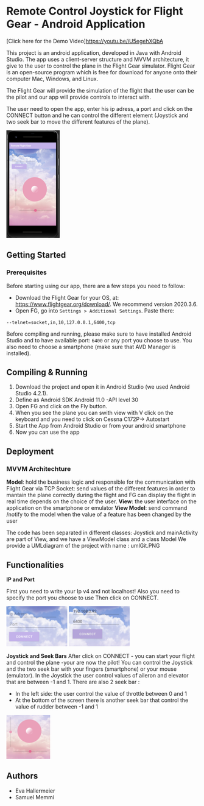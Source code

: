 # Remote Control Joystick for Flight Gear - Android Application
[Click here for the Demo Video]https://youtu.be/iU5egehXQbA

This project is an android application, developed in Java with Android Studio. The app uses a client-server structure and MVVM architecture, it give to the user to control the plane in the Flight Gear simulator.
Flight Gear is an open-source program which is free for download for anyone onto their computer Mac, Windows, and Linux.

The Flight Gear will provide the simulation of the flight that the user can be the pilot and our app will provide controls to interact with.

The user need to open the app, enter his ip adress, a port and click on the CONNECT button and he can control the different element (Joystick and two seek bar to move the different features of the plane).


<img src="https://github.com/evaHallermeier/androidApp-remote-Joystick/blob/master/image/screen.PNG" width="140" height="283"/>

## Getting Started

### Prerequisites

Before starting using our app, there are a few steps you need to follow:
- Download the Flight Gear for your OS, at: https://www.flightgear.org/download/.
    We recommend version 2020.3.6.
- Open FG, go into `Settings > Additional Settings`. Paste there:
```
--telnet=socket,in,10,127.0.0.1,6400,tcp
```
Before compiling and running, please make sure to have installed Android Studio and to have available port: `6400` or any port you choose to use.
You also need to choose a smartphone (make sure that AVD Manager is installed).

## Compiling & Running

1. Download the project and open it in Android Studio (we used Android Studio 4.2.1).
2. Define as Android SDK Android 11.0 -API level 30
3. Open FG and click on the Fly button.
4. When you see the plane you can swith view with V click on the keyboard and you need to click on Cessna C172P-> Autostart
5. Start the App from Android Studio or from your android smartphone
6. Now you can use the app

## Deployment

### MVVM Architechture

**Model**: hold the business logic and responsible for the communication with Flight Gear via TCP Socket: send values of the different features in order to mantain the plane correctly during the flight and FG can display the flight in real time depends on the choice of the user. 
**View**: the user interface on the application on the smartphone or emulator
**View Model**: send command /notify  to the model when the value of a feature has been changed by the user

The code has been separated in different classes: Joystick and mainActivity are part of View, and we have a ViewModel class and a class Model
We provide a UMLdiagram of the project with name : umlGit.PNG

## Functionalities
**IP and Port**

First you need to write your Ip v4 and not localhost! Also you need to specify the port you choose to use
Then click on CONNECT.

<img src="https://github.com/evaHallermeier/androidApp-remote-Joystick/blob/master/image/ipPort.PNG" width="160" height="105"/>
<img src="https://github.com/evaHallermeier/androidApp-remote-Joystick/blob/master/image/ip-port.PNG" width="160" height="105"/>


**Joystick and Seek Bars**
After click on CONNECT - you can start your flight and control the plane -your are now the pilot!
You can control the Joystick and the two seek bar with your fingers (smartphone) or your mouse (emulator).
In the Joystick the user control values of aileron and elevator that are between -1 and 1.
There are also 2 seek bar : 
- In the left side: the user control the value of throttle between 0 and 1
- At the bottom of the screen there is another seek bar that control the value of rudder between -1 and 1


<img src="https://github.com/evaHallermeier/androidApp-remote-Joystick/blob/master/image/joystickSeekBar.PNG" width="115" height="115"/>

## Authors
- Eva Hallermeier
- Samuel Memmi



